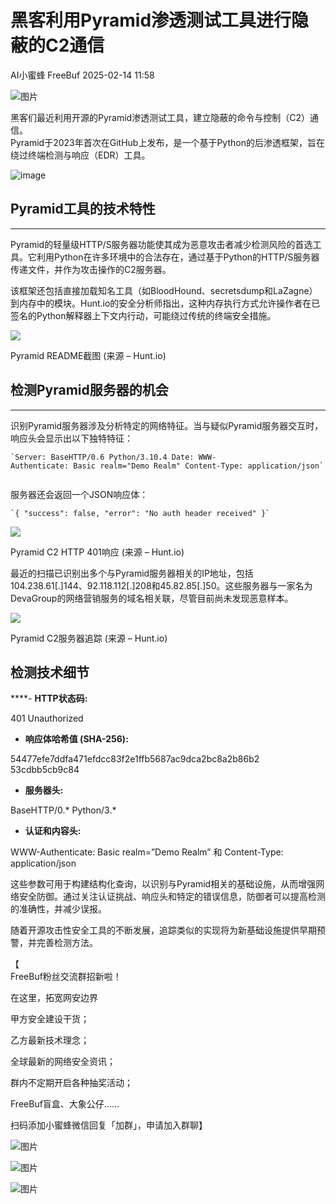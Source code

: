 #  黑客利用Pyramid渗透测试工具进行隐蔽的C2通信   
AI小蜜蜂  FreeBuf   2025-02-14 11:58  
  
![图片](https://mmbiz.qpic.cn/mmbiz_gif/qq5rfBadR38jUokdlWSNlAjmEsO1rzv3srXShFRuTKBGDwkj4gvYy34iajd6zQiaKl77Wsy9mjC0xBCRg0YgDIWg/640?wx_fmt=gif&wxfrom=5&wx_lazy=1&tp=webp "")  
  
  
黑客们最近利用开源的Pyramid渗透测试工具，建立隐蔽的命令与控制（C2）通信。  
Pyramid于2023年首次在GitHub上发布，是一个基于Python的后渗透框架，旨在绕过终端检测与响应（EDR）工具。  
  
  
![image](https://mmbiz.qpic.cn/mmbiz_jpg/qq5rfBadR3ibS68M2J8HH4TbtJCJa8icwgsyth4DyUxFdpBiaq0ws2QC6OMnRS5FFJTMYYopefeZFOVWXdhPiaB7Ug/640?wx_fmt=jpeg&from=appmsg "")  
  
## Pyramid工具的技术特性  
  
****  
Pyramid的轻量级HTTP/S服务器功能使其成为恶意攻击者减少检测风险的首选工具。它利用Python在许多环境中的合法存在，通过基于Python的HTTP/S服务器传递文件，并作为攻击操作的C2服务器。  
  
  
该框架还包括直接加载知名工具（如BloodHound、secretsdump和LaZagne）到内存中的模块。Hunt.io的安全分析师指出，这种内存执行方式允许操作者在已签名的Python解释器上下文内行动，可能绕过传统的终端安全措施。  
  
  
![](https://mmbiz.qpic.cn/mmbiz_jpg/qq5rfBadR3ibS68M2J8HH4TbtJCJa8icwg3iayjUCDA8ic8Ylzv3TmT8mibj0J3n172dDTqXE9v7OCxDNUYjDqUGvCg/640?wx_fmt=jpeg&from=appmsg "")  
  
Pyramid README截图 (来源 – Hunt.io)  
##   
## 检测Pyramid服务器的机会  
  
****  
识别Pyramid服务器涉及分析特定的网络特征。当与疑似Pyramid服务器交互时，响应头会显示出以下独特特征：  
```
`Server: BaseHTTP/0.6 Python/3.10.4 Date: WWW-Authenticate: Basic realm="Demo Realm" Content-Type: application/json`
```  
```
```  
  
服务器还会返回一个JSON响应体：  
```
`{ "success": false, "error": "No auth header received" }`
```  
  
![](https://mmbiz.qpic.cn/mmbiz_jpg/qq5rfBadR3ibS68M2J8HH4TbtJCJa8icwgciaHr4keshQPHrgEvRIWAtO6pXMK3sjiaxFHIgLxMy8XGA3w5vklPD5Q/640?wx_fmt=jpeg&from=appmsg "")  
  
Pyramid C2 HTTP 401响应 (来源 – Hunt.io)  
  
  
最近的扫描已识别出多个与Pyramid服务器相关的IP地址，包括104.238.61[.]144、92.118.112[.]208和45.82.85[.]50。这些服务器与一家名为DevaGroup的网络营销服务的域名相关联，尽管目前尚未发现恶意样本。  
  
  
![](https://mmbiz.qpic.cn/mmbiz_jpg/qq5rfBadR3ibS68M2J8HH4TbtJCJa8icwg8uEjpibR1y21JvWUwnjDGmoDqwiaf3knYqadSAgBicUjKCxWfPkLXmjrw/640?wx_fmt=jpeg&from=appmsg "")  
  
Pyramid C2服务器追踪 (来源 – Hunt.io)  
##   
## 检测技术细节  
  
****- **HTTP状态码:**   
  
401 Unauthorized  
  
- **响应体哈希值 (SHA-256):**  
  
54477efe7ddfa471efdcc83f2e1ffb5687ac9dca2bc8a2b86b2 53cdbb5cb9c84  
  
- **服务器头:**   
  
BaseHTTP/0.* Python/3.*  
  
- **认证和内容头:**   
  
WWW-Authenticate: Basic realm=”Demo Realm” 和 Content-Type: application/json  
  
这些参数可用于构建结构化查询，以识别与Pyramid相关的基础设施，从而增强网络安全防御。通过关注认证挑战、响应头和特定的错误信息，防御者可以提高检测的准确性，并减少误报。  
  
随着开源攻击性安全工具的不断发展，追踪类似的实现将为新基础设施提供早期预警，并完善检测方法。  
  
  
【  
FreeBuf粉丝交流群招新啦！  
  
在这里，拓宽网安边界  
  
甲方安全建设干货；  
  
乙方最新技术理念；  
  
全球最新的网络安全资讯；  
  
群内不定期开启各种抽奖活动；  
  
FreeBuf盲盒、大象公仔......  
  
扫码添加小蜜蜂微信回复「加群」，申请加入群聊】  
  
  
![图片](https://mmbiz.qpic.cn/mmbiz_jpg/qq5rfBadR3ich6ibqlfxbwaJlDyErKpzvETedBHPS9tGHfSKMCEZcuGq1U1mylY7pCEvJD9w60pWp7NzDjmM2BlQ/640?wx_fmt=other&wxfrom=5&wx_lazy=1&wx_co=1&retryload=2&tp=webp "")  
  
  
![图片](https://mmbiz.qpic.cn/mmbiz_png/qq5rfBadR3ic5icaZr7IGkVcd3DT6vXW4B4LOZ1M7YkTPhS1AT2DQJaicFjtCxt5BRO7p5AOJqvH3EJABCd0BFqYQ/640?wx_fmt=other&from=appmsg&wxfrom=5&wx_lazy=1&wx_co=1&tp=webp "")  
  
  
  
  
  
  
  
  
[](https://mp.weixin.qq.com/s?__biz=MjM5NjA0NjgyMA==&mid=2651312407&idx=1&sn=60289b6b056aee1df1685230aa453829&token=1964067027&lang=zh_CN&scene=21#wechat_redirect)  
  
![图片](https://mmbiz.qpic.cn/mmbiz_gif/qq5rfBadR3icF8RMnJbsqatMibR6OicVrUDaz0fyxNtBDpPlLfibJZILzHQcwaKkb4ia57xAShIJfQ54HjOG1oPXBew/640?wx_fmt=gif&wxfrom=5&wx_lazy=1&tp=webp "")  
  
